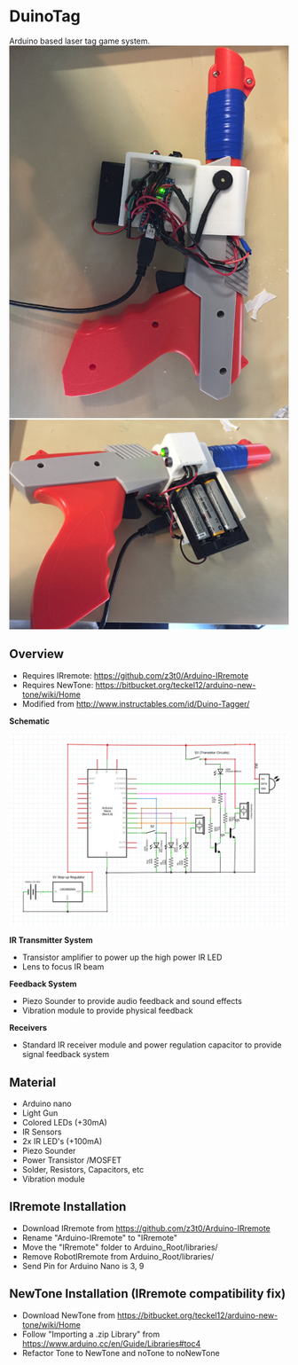# DuinoTag
Arduino based laser tag game system.
<img src="/pic/IMG_0145.JPG" alt="pic" width="600">
<img src="/pic/IMG_0146.JPG" alt="pic" width="600">

## Overview
- Requires IRremote: https://github.com/z3t0/Arduino-IRremote
- Requires NewTone: https://bitbucket.org/teckel12/arduino-new-tone/wiki/Home
- Modified from http://www.instructables.com/id/Duino-Tagger/

**Schematic**

<img src="/pic/Schematic.png" alt="pic" width="600">

**IR Transmitter System**
- Transistor amplifier to power up the high power IR LED
- Lens to focus IR beam

**Feedback System**
- Piezo Sounder to provide audio feedback and sound effects
- Vibration module to provide physical feedback

**Receivers**
- Standard IR receiver module and power regulation capacitor to provide signal feedback system

## Material
- Arduino nano
- Light Gun
- Colored LEDs (+30mA)
- IR Sensors
- 2x IR LED's (+100mA)
- Piezo Sounder
- Power Transistor /MOSFET
- Solder, Resistors, Capacitors, etc
- Vibration module

## IRremote Installation
- Download IRremote from https://github.com/z3t0/Arduino-IRremote
- Rename "Arduino-IRremote" to "IRremote"
- Move the "IRremote" folder to Arduino_Root/libraries/
- Remove RobotIRremote from Arduino_Root/libraries/
- Send Pin for Arduino Nano is 3, 9

## NewTone Installation (IRremote compatibility fix)
- Download NewTone from https://bitbucket.org/teckel12/arduino-new-tone/wiki/Home
- Follow "Importing a .zip Library" from https://www.arduino.cc/en/Guide/Libraries#toc4
- Refactor Tone to NewTone and noTone to noNewTone
